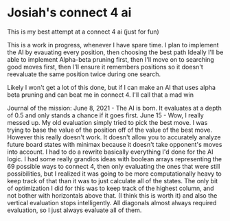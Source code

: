 # Josiah's connect 4 ai  

This is my best attempt at a connect 4 ai (just for fun)


This is a work in progress, whenever I have spare time. I plan to implement the AI by evauating every position, then choosing the best path
Ideally I'll be able to implement Alpha-beta pruning first, then I'll move on to searching good moves first, then I'll ensure it remembers positions so it doesn't reevaluate the same position twice during one search. 

Likely I won't get a lot of this done, but if I can make an AI that uses alpha beta pruning and can beat me in connect 4. I'll call that a mad win



Journal of the mission:
June 8, 2021 - The AI is born. It evaluates at a depth of 0.5 and only stands a chance if it goes first.
June 15 - Wow, I really messed up. My old evaluation simply tried to pick the best move. I was trying to base the value of the position off of the value of the best move. However this really doesn't work. It doesn't allow you to accurately analyze future board states with minimax because it doesn't take opponent's moves into account. I had to do a rewrite basically everything I'd done for the AI logic. 
	I had some really grandios ideas with boolean arrays representing the 69 possible ways to connect 4, then only evaluating the ones that were still possibilities, but I realized it was going to be more computationally heavy to keep track of that than it was to just calculate all of the states. The only bit of optimization I did for this was to keep track of the highest column, and not bother with horizontals above that. (I think this is worth it) and also the vertical evaluation stops intelligently. All diagonals almost always required evaluation, so I just always evaluate all of them. 



